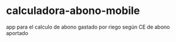 # calculadora-abono-mobile
app para el calculo de abono gastado por riego según CE de abono aportado
